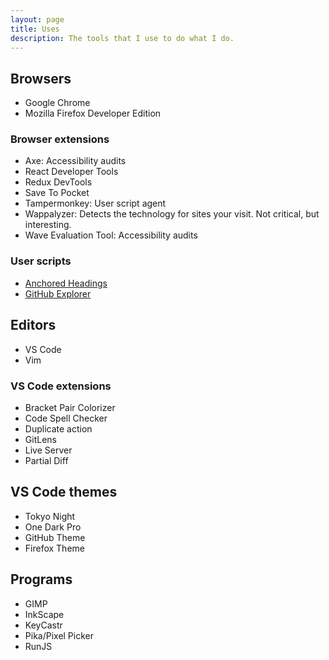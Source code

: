 ```yaml
---
layout: page
title: Uses
description: The tools that I use to do what I do.
---
```


## Browsers

- Google Chrome
- Mozilla Firefox Developer Edition

### Browser extensions

- Axe: Accessibility audits
- React Developer Tools
- Redux DevTools
- Save To Pocket
- Tampermonkey: User script agent
- Wappalyzer: Detects the technology for sites your visit. Not critical, but interesting.
- Wave Evaluation Tool: Accessibility audits

### User scripts

- [Anchored Headings](https://gist.github.com/SeanMcP/ade3cb371d697709b3b95c5d539d888f)
- [GitHub Explorer](https://gist.github.com/SeanMcP/1bf09672e56b6780cf02fa52736ea2c6)

## Editors

- VS Code
- Vim

### VS Code extensions

- Bracket Pair Colorizer
- Code Spell Checker
- Duplicate action
- GitLens
- Live Server
- Partial Diff

## VS Code themes

- Tokyo Night
- One Dark Pro
- GitHub Theme
- Firefox Theme

## Programs

- GIMP
- InkScape
- KeyCastr
- Pika/Pixel Picker
- RunJS